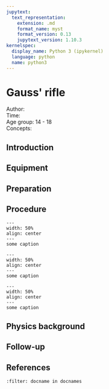 ```yaml
---
jupytext:
  text_representation:
    extension: .md
    format_name: myst
    format_version: 0.13
    jupytext_version: 1.10.3
kernelspec:
  display_name: Python 3 (ipykernel)
  language: python
  name: python3
---
```


# Gauss' rifle


Author:     \
Time:	  	\
Age group:	14 - 18\
Concepts:	

## Introduction

## Equipment

## Preparation

## Procedure

```{figure} demo95_figure1.jpg
---
width: 50%
align: center
---
some caption
```

```{figure} demo95_figure2.jpg
---
width: 50%
align: center
---
some caption
```

```{figure} demo95_figure3.jpg
---
width: 50%
align: center
---
some caption
```
## Physics background

## Follow-up

## References
```{bibliography}
:filter: docname in docnames
```